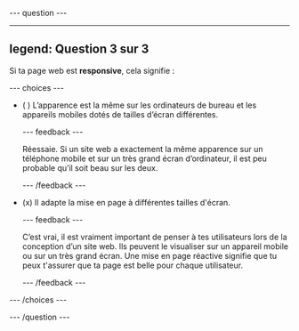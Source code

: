 \--- question ---

---

## legend: Question 3 sur 3

Si ta page web est **responsive**, cela signifie :

\--- choices ---

- ( ) L’apparence est la même sur les ordinateurs de bureau et les appareils mobiles dotés de tailles d’écran différentes.

  \--- feedback ---

  Réessaie. Si un site web a exactement la même apparence sur un téléphone mobile et sur un très grand écran d’ordinateur, il est peu probable qu’il soit beau sur les deux.

  \--- /feedback ---

- (x) Il adapte la mise en page à différentes tailles d'écran.

  \--- feedback ---

  C’est vrai, il est vraiment important de penser à tes utilisateurs lors de la conception d’un site web. Ils peuvent le visualiser sur un appareil mobile ou sur un très grand écran. Une mise en page réactive signifie que tu peux t'assurer que ta page est belle pour chaque utilisateur.

  \--- /feedback ---

\--- /choices ---

\--- /question ---
